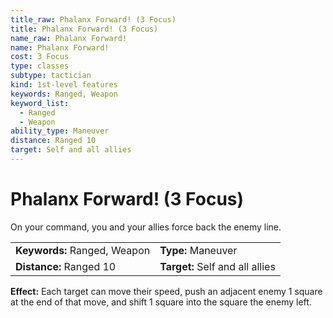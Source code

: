```yaml
---
title_raw: Phalanx Forward! (3 Focus)
title: Phalanx Forward! (3 Focus)
name_raw: Phalanx Forward!
name: Phalanx Forward!
cost: 3 Focus
type: classes
subtype: tactician
kind: 1st-level features
keywords: Ranged, Weapon
keyword_list:
  - Ranged
  - Weapon
ability_type: Maneuver
distance: Ranged 10
target: Self and all allies
---
```


# Phalanx Forward! (3 Focus)

On your command, you and your allies force back the enemy line.

|                              |                                 |
| :--------------------------- | :------------------------------ |
| **Keywords:** Ranged, Weapon | **Type:** Maneuver              |
| **Distance:** Ranged 10      | **Target:** Self and all allies |

**Effect:** Each target can move their speed, push an adjacent enemy 1 square at the end of that move, and shift 1 square into the square the enemy left.
